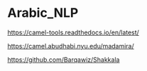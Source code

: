# Arabic_NLP

https://camel-tools.readthedocs.io/en/latest/


https://camel.abudhabi.nyu.edu/madamira/


https://github.com/Barqawiz/Shakkala

